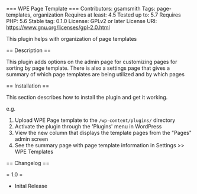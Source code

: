 === WPE Page Template ===
Contributors: gsamsmith
Tags: page-templates, organization
Requires at least: 4.5
Tested up to: 5.7
Requires PHP: 5.6
Stable tag: 0.1.0
License: GPLv2 or later
License URI: https://www.gnu.org/licenses/gpl-2.0.html

This plugin helps with organization of page templates

== Description ==

This plugin adds options on the admin page for customizing pages for sorting by page template. There is also a settings
page that gives a summary of which page templates are being utilized and by which pages

== Installation ==

This section describes how to install the plugin and get it working.

e.g.

1. Upload WPE Page template to the `/wp-content/plugins/` directory
1. Activate the plugin through the 'Plugins' menu in WordPress
1. View the new column that displays the template pages from the "Pages" admin screen
1. See the summary page with page template information in Settings >> WPE Templates

== Changelog ==

= 1.0 =
* Inital Release
